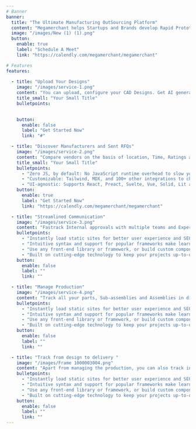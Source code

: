 ```yaml
---
# Banner
banner:
  title: "The Ultimate Manufacturing OutSourcing Platform"
  content: "Megamerchant helps Startups and Brands develop Rapid Prototypes, Discover Manufacturers and Vendors, Optimise the whole process and Find Sustainable Alternatives."
  image: "/images/New (1) (1).png"
  button:
    enable: true
    label: "Schedule A Meet"
    link: "https://calendly.com/megamerchant/megamerchant"

# Features
features:
    
  - title: "Upload Your Designs"
    image: "/images/service-1.png"
    content: "You can upload, configure your CAD Designs. Get AI generated feedbacks and cost saving suggestions."
    title_small: "Your Small Title"
    bulletpoints:
      

    button:
      enable: false
      label: "Get Started Now"
      link: "#"

  - title: "Discover Manufacturers and Sent RFQs"
    image: "/images/service-2.png"
    content: "Compare vendors on the basis of location, Time, Ratings and Certifications."
    title_small: "Your Small Title"
    bulletpoints:
      - "Zero JS, by default: No JavaScript runtime overhead to slow you down."
      - "Customizable: Tailwind, MDX, and 100+ other integrations to choose from."
      - "UI-agnostic: Supports React, Preact, Svelte, Vue, Solid, Lit and more."
    button:
      enable: true
      label: "Get Started Now"
      link: "https://calendly.com/megamerchant/megamerchant"

  - title: "Streamlined Communication"
    image: "/images/service-3.png"
    content: "Fastrack Internal approvals with multiple teams and Experience smooth External Communication channel."
    bulletpoints:
      - "Instantly load static sites for better user experience and SEO."
      - "Intuitive syntax and support for popular frameworks make learning and using Astro a breeze."
      - "Use any front-end library or framework, or build custom components, for any project size."
      - "Built on cutting-edge technology to keep your projects up-to-date with the latest web standards."
    button:
      enable: false
      label: ""
      link: ""

  - title: "Manage Production"
    image: "/images/service-4.png"
    content: "Track all your parts, Sub-assemblies and Assemblies in diffenent phases of production, all at the same Dashboard."
    bulletpoints:
      - "Instantly load static sites for better user experience and SEO."
      - "Intuitive syntax and support for popular frameworks make learning and using Astro a breeze."
      - "Use any front-end library or framework, or build custom components, for any project size."
      - "Built on cutting-edge technology to keep your projects up-to-date with the latest web standards."
    button:
      enable: false
      label: ""
      link: ""

  - title: "Track from design to delivery "
    image: "/images/Frame 1000003004.png"
    content: "Apart from managing the production, you can also track individual parts through complete visiblity of supply chain."
    bulletpoints:
      - "Instantly load static sites for better user experience and SEO."
      - "Intuitive syntax and support for popular frameworks make learning and using Astro a breeze."
      - "Use any front-end library or framework, or build custom components, for any project size."
      - "Built on cutting-edge technology to keep your projects up-to-date with the latest web standards."
    button:
      enable: false
      label: ""
      link: ""
---
```

